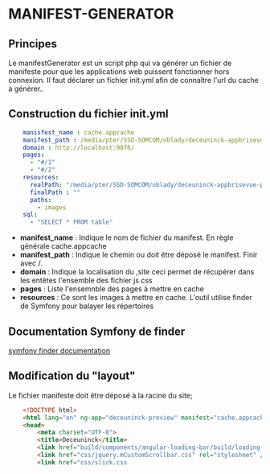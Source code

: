 # MANIFEST-GENERATOR

## Principes

Le manifestGenerator est un script php qui va générer un fichier de manifeste pour que les applications web puissent fonctionner hors connexion.
Il faut déclarer un fichier init.yml afin de connaître l'url du cache à générer..

## Construction du fichier init.yml

```yaml
    manisfest_name : cache.appcache
    manifest_path : /media/pter/SSD-SOMCOM/oblady/deceuninck-appbrisevue-preview/
    domain : http://localhost:9876/
    pages:
      - "#/1"
      - "#/2"
    resources:
      realPath: "/media/pter/SSD-SOMCOM/oblady/deceuninck-appbrisevue-preview/app/"
      finalPath : ""
      paths:
        - images
    sql:
      - "SELECT * FROM table"
```

* **manifest_name** : Indique le nom de fichier du manifest. En règle générale cache.appcache
* **manifest_path** : Indique le chemin ou doit être déposé le manifest. Finir avec /.
* **domain** : Indique la localisation du ,site ceci permet de récupérer dans les entêtes l'ensemble des fichier js css
* **pages** : Liste l'ensemnble des pages à mettre en cache
* **resources** : Ce sont les images à mettre en cache. L'outil utilise finder de Symfony pour balayer les répertoires

## Documentation Symfony de finder

[symfony finder documentation](http://symfony.com/doc/current/components/finder.html)

## Modification du "layout"

Le fichier manifeste doit être déposé à la racine du site;

```html
    <!DOCTYPE html>
    <html lang="en" ng-app="deceuninck-preview" manifest="cache.appcache">
    <head>
        <meta charset="UTF-8">
        <title>Deceuninck</title>
        <link href="build/components/angular-loading-bar/build/loading-bar.min.css" rel="stylesheet" />
        <link href="css/jquery.mCustomScrollbar.css" rel="stylesheet" />
        <link href="css/slick.css
```
